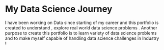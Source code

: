 # My Data Science Journey 
I have been working on Data since starting of my career and this portfolio is created to understand , explore real world data science problems .
Another purpose to create this portfolio is to learn variety of data science problems and to make myself capable of handling data science challenges in Industry !
